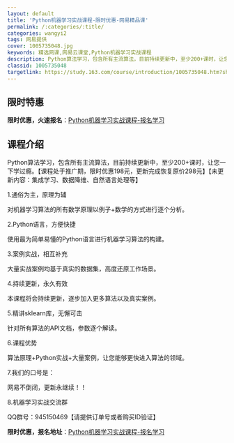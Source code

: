 ```yaml
---
layout: default
title: 'Python机器学习实战课程-限时优惠-网易精品课'
permalink: /:categories/:title/
categories: wangyi2
tags: 网易提供
cover: 1005735048.jpg
keywords: 精选网课,网易云课堂,Python机器学习实战课程
description: Python算法学习，包含所有主流算法，目前持续更新中，至少200+课时，让您一下学过瘾。【课程处于推广期，限时优惠19
classid: 1005735048
targetlink: https://study.163.com/course/introduction/1005735048.htm?share=1&shareId=1025206652&utm_campaign=share&utm_medium=iphoneShare&utm_source=&utm_u=1025206652
---
```


## 限时特惠

**限时优惠，火速报名**：[Python机器学习实战课程-报名学习](https://study.163.com/course/introduction/1005735048.htm?share=1&shareId=1025206652&utm_campaign=share&utm_medium=iphoneShare&utm_source=&utm_u=1025206652)

## 课程介绍

Python算法学习，包含所有主流算法，目前持续更新中，至少200+课时，让您一下学过瘾。【课程处于推广期，限时优惠198元，更新完成恢复原价298元】【未更新内容：集成学习、数据降维、自然语言处理等】

1.通俗为主，原理为辅

对机器学习算法的所有数学原理以例子+数学的方式进行逐个分析。

2.Python语言，方便快捷

使用最为简单易懂的Python语言进行机器学习算法的构建。

3.案例实战，相互补充

大量实战案例均基于真实的数据集，高度还原工作场景。

4.持续更新，永久有效

本课程将会持续更新，逐步加入更多算法以及真实案例。

5.精讲sklearn库，无懈可击

针对所有算法的API文档，参数逐个解读。

6.课程优势

算法原理+Python实战+大量案例，让您能够更快进入算法的领域。

7.我们的口号是：

网易不倒闭，更新永继续！！

8.机器学习实战交流群

QQ群号：945150469【请提供订单号或者购买ID验证】

**限时优惠，报名地址**：[Python机器学习实战课程-报名学习](https://study.163.com/course/introduction/1005735048.htm?share=1&shareId=1025206652&utm_campaign=share&utm_medium=iphoneShare&utm_source=&utm_u=1025206652)

